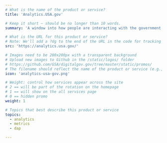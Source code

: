 ```yaml
---
# What is the name of the product or service?
title: 'Analytics.USA.gov'

# Keep it short — should be no longer than 10 words.
summary: 'A window into how people are interacting with the government online.'

# What is the URL for this product or service?
# Note: We'll add a ?dg to the end of the URL in the code for tracking purposes
src: 'https://analytics.usa.gov/'

# Images need to be 200x200px with a transparent background
# Upload new images to Github in the /static/logos/ folder
# https://github.com/GSA/digitalgov.gov/tree/master/static/promos/
# The filename should reflect the name of the product or service (e.g., challenge-gov.png)
icon: 'analytics-usa-gov.png'

# Weight: control how services appear across the site
# 2 == will be part of the rotation on the homepage
# 1 == will show on the all services page
# 0 == hidden promo
weight: 1

# Topics that best describe this product or service
topics:
  - analytics
  - metrics
  - dap

---
```

